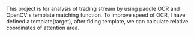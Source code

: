 This project is for analysis of trading stream by using paddle OCR and OpenCV's template matching function.
To improve speed of OCR, I have defined a template(target), after fiding template, we can calculate relative coordinates of attention area.
